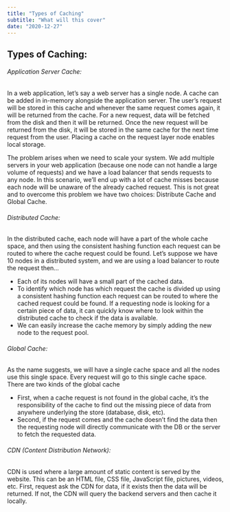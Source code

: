 ```yaml
---
title: "Types of Caching"
subtitle: "What will this cover"
date: "2020-12-27"
--- 
```



## Types of Caching:

###### Application Server Cache:

In a web application, let’s say a web server has a single node. A cache can be added in in-memory alongside the application server. The user’s request will be stored in this cache and whenever the same request comes again, it will be returned from the cache. For a new request, data will be fetched from the disk and then it will be returned. Once the new request will be returned from the disk, it will be stored in the same cache for the next time request from the user. Placing a cache on the request layer node enables local storage.

The problem arises when we need to scale your system. We add multiple servers in your web application (because one node can not handle a large volume of requests) and we have a load balancer that sends requests to any node. In this scenario, we’ll end up with a lot of cache misses because each node will be unaware of the already cached request. This is not great and to overcome this problem we have two choices: Distribute Cache and Global Cache. 


###### Distributed Cache:

In the distributed cache, each node will have a part of the whole cache space, and then using the consistent hashing function each request can be routed to where the cache request could be found. Let’s suppose we have 10 nodes in a distributed system, and we are using a load balancer to route the request then…
- Each of its nodes will have a small part of the cached data.
- To identify which node has which request the cache is divided up using a consistent hashing function each request can be routed to where the cached request could be found. If a requesting node is looking for a certain piece of data, it can quickly know where to look within the distributed cache to check if the data is available.
- We can easily increase the cache memory by simply adding the new node to the request pool.

###### Global Cache:

As the name suggests, we will have a single cache space and all the nodes use this single space. Every request will go to this single cache space. There are two kinds of the global cache

- First, when a cache request is not found in the global cache, it’s the responsibility of the cache to find out the missing piece of data from anywhere underlying the store (database, disk, etc).
- Second, if the request comes and the cache doesn’t find the data then the requesting node will directly communicate with the DB or the server to fetch the requested data.

###### CDN (Content Distribution Network):

CDN is used where a large amount of static content is served by the website. This can be an HTML file, CSS file, JavaScript file, pictures, videos, etc. First, request ask the CDN for data, if it exists then the data will be returned. If not, the CDN will query the backend servers and then cache it locally.
